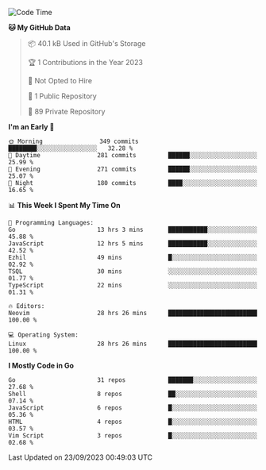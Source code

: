 
<!--START_SECTION:waka-->
![Code Time](http://img.shields.io/badge/Code%20Time-4%2C035%20hrs%2015%20mins-blue)

**🐱 My GitHub Data** 

> 📦 40.1 kB Used in GitHub's Storage 
 > 
> 🏆 1 Contributions in the Year 2023
 > 
> 🚫 Not Opted to Hire
 > 
> 📜 1 Public Repository 
 > 
> 🔑 89 Private Repository 
 > 
**I'm an Early 🐤** 

```text
🌞 Morning                349 commits         ████████░░░░░░░░░░░░░░░░░   32.28 % 
🌆 Daytime                281 commits         ██████░░░░░░░░░░░░░░░░░░░   25.99 % 
🌃 Evening                271 commits         ██████░░░░░░░░░░░░░░░░░░░   25.07 % 
🌙 Night                  180 commits         ████░░░░░░░░░░░░░░░░░░░░░   16.65 % 
```


📊 **This Week I Spent My Time On** 

```text
💬 Programming Languages: 
Go                       13 hrs 3 mins       ███████████░░░░░░░░░░░░░░   45.88 % 
JavaScript               12 hrs 5 mins       ███████████░░░░░░░░░░░░░░   42.52 % 
Ezhil                    49 mins             █░░░░░░░░░░░░░░░░░░░░░░░░   02.92 % 
TSQL                     30 mins             ░░░░░░░░░░░░░░░░░░░░░░░░░   01.77 % 
TypeScript               22 mins             ░░░░░░░░░░░░░░░░░░░░░░░░░   01.31 % 

🔥 Editors: 
Neovim                   28 hrs 26 mins      █████████████████████████   100.00 % 

💻 Operating System: 
Linux                    28 hrs 26 mins      █████████████████████████   100.00 % 
```

**I Mostly Code in Go** 

```text
Go                       31 repos            ███████░░░░░░░░░░░░░░░░░░   27.68 % 
Shell                    8 repos             ██░░░░░░░░░░░░░░░░░░░░░░░   07.14 % 
JavaScript               6 repos             █░░░░░░░░░░░░░░░░░░░░░░░░   05.36 % 
HTML                     4 repos             █░░░░░░░░░░░░░░░░░░░░░░░░   03.57 % 
Vim Script               3 repos             █░░░░░░░░░░░░░░░░░░░░░░░░   02.68 % 
```




 Last Updated on 23/09/2023 00:49:03 UTC
<!--END_SECTION:waka-->
